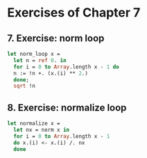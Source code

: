 # Exercises of Chapter 7 
## 7. Exercise: norm loop
```Ocaml
let norm_loop x =
  let n = ref 0. in
  for i = 0 to Array.length x - 1 do
  n := !n +. (x.(i) ** 2.)
  done;
  sqrt !n
```
## 8. Exercise: normalize loop
```Ocaml
let normalize x =
  let nx = norm x in 
  for i = 0 to Array.length x - 1 
  do x.(i) <- x.(i) /. nx
  done
```
